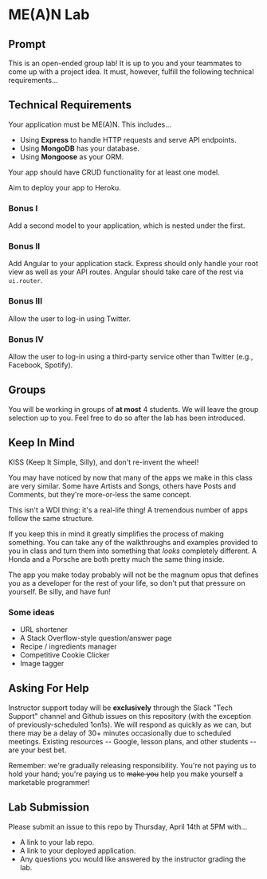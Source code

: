 # ME(A)N Lab

## Prompt

This is an open-ended group lab! It is up to you and your teammates to come up with a project idea. It must, however, fulfill the following technical requirements...

## Technical Requirements

Your application must be ME(A)N. This includes...
* Using **Express** to handle HTTP requests and serve API endpoints.
* Using **MongoDB** has your database.
* Using **Mongoose** as your ORM.

Your app should have CRUD functionality for at least one model.

Aim to deploy your app to Heroku.

### Bonus I

Add a second model to your application, which is nested under the first.

### Bonus II

Add Angular to your application stack. Express should only handle your root view as well as your API routes. Angular should take care of the rest via `ui.router`.

### Bonus III

Allow the user to log-in using Twitter.

### Bonus IV

Allow the user to log-in using a third-party service other than Twitter (e.g., Facebook, Spotify).

## Groups

You will be working in groups of **at most** 4 students. We will leave the group selection up to you. Feel free to do so after the lab has been introduced.

## Keep In Mind

KISS (Keep It Simple, Silly), and don't re-invent the wheel!

You may have noticed by now that many of the apps we make in this class are very similar. Some have Artists and Songs, others have Posts and Comments, but they're more-or-less the same concept.

This isn't a WDI thing: it's a real-life thing! A tremendous number of apps follow the same structure.

If you keep this in mind it greatly simplifies the process of making something. You can take any of the walkthroughs and examples provided to you in class and turn them into something that *looks* completely different. A Honda and a Porsche are both pretty much the same thing inside.

The app you make today probably will not be the magnum opus that defines you as a developer for the rest of your life, so don't put that pressure on yourself. Be silly, and have fun!

### Some ideas

- URL shortener
- A Stack Overflow-style question/answer page
- Recipe / ingredients manager
- Competitive Cookie Clicker
- Image tagger

## Asking For Help

Instructor support today will be **exclusively** through the Slack "Tech Support" channel and Github issues on this repository (with the exception of previously-scheduled 1on1s). We will respond as quickly as we can, but there may be a delay of 30+ minutes occasionally due to scheduled meetings. Existing resources -- Google, lesson plans, and other students -- are your best bet.

Remember: we're gradually releasing responsibility. You're not paying us to hold your hand; you're paying us to ~~make you~~ help you make yourself a marketable programmer!

## Lab Submission

Please submit an issue to this repo by Thursday, April 14th at 5PM with...
* A link to your lab repo.
* A link to your deployed application.
* Any questions you would like answered by the instructor grading the lab.
